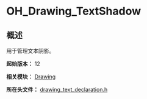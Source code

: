 # OH_Drawing_TextShadow

## 概述

用于管理文本阴影。

**起始版本：** 12

**相关模块：** [Drawing](capi-drawing.md)

**所在头文件：** [drawing_text_declaration.h](capi-drawing-text-declaration-h.md)

